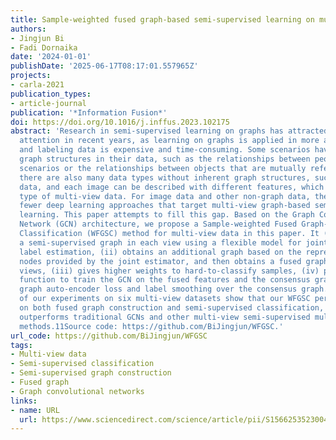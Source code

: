 ```yaml
---
title: Sample-weighted fused graph-based semi-supervised learning on multi-view data
authors:
- Jingjun Bi
- Fadi Dornaika
date: '2024-01-01'
publishDate: '2025-06-17T08:17:01.557965Z'
projects:
- carla-2021
publication_types:
- article-journal
publication: '*Information Fusion*'
doi: https://doi.org/10.1016/j.inffus.2023.102175
abstract: 'Research in semi-supervised learning on graphs has attracted more and more
  attention in recent years, as learning on graphs is applied in more and more domains
  and labeling data is expensive and time-consuming. Some scenarios have inherent
  graph structures in their data, such as the relationships between people in social
  scenarios or the relationships between objects that are mutually referenced. However,
  there are also many data types without inherent graph structures, such as image
  data, and each image can be described with different features, which is a typical
  type of multi-view data. For image data and other non-graph data, there are significantly
  fewer deep learning approaches that target multi-view graph-based semi-supervised
  learning. This paper attempts to fill this gap. Based on the Graph Convolutional
  Network (GCN) architecture, we propose a Sample-weighted Fused Graph-based Semi-supervised
  Classification (WFGSC) method for multi-view data in this paper. It (i) constructs
  a semi-supervised graph in each view using a flexible model for joint graph and
  label estimation, (ii) obtains an additional graph based on the representation of
  nodes provided by the joint estimator, and then obtains a fused graph between all
  views, (iii) gives higher weights to hard-to-classify samples, (iv) proposes a loss
  function to train the GCN on the fused features and the consensus graph that integrates
  graph auto-encoder loss and label smoothing over the consensus graph. The results
  of our experiments on six multi-view datasets show that our WFGSC performs well
  on both fused graph construction and semi-supervised classification, and generally
  outperforms traditional GCNs and other multi-view semi-supervised multi-view classification
  methods.11Source code: https://github.com/BiJingjun/WFGSC.'
url_code: https://github.com/BiJingjun/WFGSC
tags:
- Multi-view data
- Semi-supervised classification
- Semi-supervised graph construction
- Fused graph
- Graph convolutional networks
links:
- name: URL
  url: https://www.sciencedirect.com/science/article/pii/S1566253523004918
---
```

